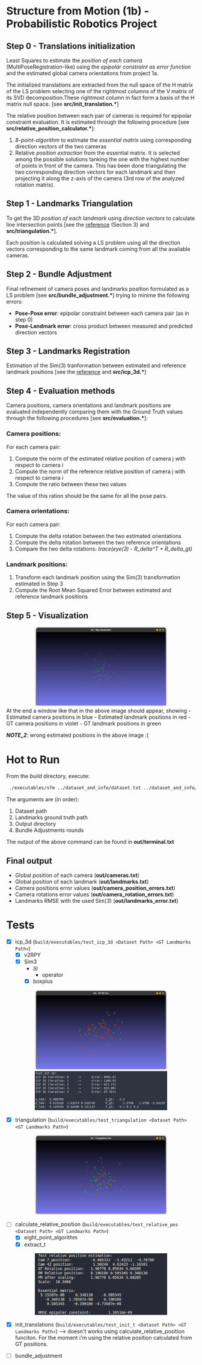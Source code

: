 # **Structure from Motion** (1b) - Probabilistic Robotics Project

## Step 0 - Translations initialization
Least Squares to estimate the *position of each camera* (MultiPoseRegistration-like) using the *epipolar constraint as error function* and the estimated global camera orientations from project 1a.<br/>

The initialized translations are extracted from the null space of the H matrix of the LS problem selecting one of the rightmost columns of the V matrix of its SVD decomposition.These rightmost column in fact form a basis of the H matrix null space. [see **src/init_translation.\***] <br/>

The relative position between each pair of cameras is required for epipolar constraint evaluation. It is estimated through the following procedure [see **src/relative_position_calculator.\***]:
1) *8-point-algorithm* to estimate the *essential matrix* using corresponding direction vectors of the two cameras
2) Relative *position extraction* from the essential matrix. It is selected among the possible solutions tanking the one with the highest number of points in front of the camera. This has been done triangulating the two corresponding direction vectors for each landmark and then projecting it along the z-axis of the camera (3rd row of the analyzed rotation matrix). 


## Step 1 - Landmarks Triangulation
To get the 3D *position of each landmark* using *direction vectors* to calculate line intersection points [see the [reference](https://silo.tips/download/least-squares-intersection-of-lines) (Section 3) and **src/triangulation.\***]. <br/>

Each position is calculated solving a LS problem using all the direction vectors corresponding to the same landmark coming from all the available cameras.

## Step 2 - Bundle Adjustment
Final refinement of camera poses and landmarks position formulated as a LS problem [see **src/bundle_adjustment.\***] trying to minime the following errors:
- **Pose-Pose error**: epipolar constraint between each camera pair (as in step 0)
- **Pose-Landmark error**: cross product between measured and predicted direction vectors


## Step 3 - Landmarks Registration
Estimation of the Sim(3) tranformation between estimated and reference landmark positions [see the [reference](https://gitlab.com/grisetti/probabilistic_robotics_2022_23/-/blob/main/slides/probabilistic_robotics_23b_registration_on_a_manifold.pdf) and **src/icp_3d.\***]

<!-- **NOTE_1**: This transformation for the moment has been used only in the landmark evaluation step. -->

## Step 4 - Evaluation methods
Camera positions, camera orientations and landmark positions are evaluated independently comparing them with the Ground Truth values through the following procedures [see **src/evaluation.\***]:

### Camera positions:
For each camera pair:
1) Compute the norm of the estimated relative position of camera j with respect to camera i
2) Compute the norm of the reference relative position of camera j with respect to camera i
3) Compute the ratio between these two values

The value of this ration should be the same for all the pose pairs.

### Camera orientations:
For each camera pair:
1) Compute the delta rotation between the two estimated orientations
2) Compute the delta rotation between the two reference orientations
3) Compare the two delta rotations: *trace(eye(3) - R_delta^T * R_delta_gt)*

### Landmark positions:
1) Transform each landmark position using the Sim(3) transformation estimated in Step 3
2) Compute the Root Mean Squared Error between estimated and reference landmark positions


## Step 5 - Visualization
<div align="center"> <img src="out/visualization.png" width="70%"/> </div>
At the end a window like that in the above image should appear, showing
- Estimated camera positions in blue
- Estimated landmark positions in red
- GT camera positions in violet
- GT landmark positions in green

<br/> 

***NOTE_2***: wrong estimated positions in the above image :(


# **Hot to Run**
From the *build* directory, execute:
```bash
 ./executables/sfm ../dataset_and_info/dataset.txt ../dataset_and_info/GT_landmarks.txt ../out  5
```
The arguments are (in order):
1) Dataset path
2) Landmarks ground truth path
3) Output directory
4) Bundle Adjustments rounds

The output of the above command can be found in **out/terminal.txt**

## **Final output**
- Global position of each camera (**out/cameras.txt**)
- Global position of each landmark (**out/landmarks.txt**)
- Camera positions error values (**out/camera_position_errors.txt**)
- Camera rotations error values (**out/camera_rotation_errors.txt**)
- Landmarks RMSE with the used Sim(3) (**out/landmarks_error.txt**)

# Tests

- [X] icp_3d (```build/executables/test_icp_3d <Dataset Path> <GT Landmarks Path>```)
  - [X] v2RPY
  - [X] Sim3
    - [X] * operator
    - [X] boxplus
<div align="center"> 
  <img src="out/icp_test_visualization.png" width="70%"/> 
  <img src="out/icp_test_terminal.png" width="70%"/>
</div>
  
- [X] triangulation (```build/executables/test_triangulation <Dataset Path> <GT Landmarks Path>```)
<div align="center"> <img src="out/triangulation_test_visualization.png" width="70%"/> </div>

- [ ] calculate_relative_position (```build/executables/test_relative_pos <Dataset Path> <GT Landmarks Path>```)
  - [X] eight_point_algorithm
  - [X] extract_t
<div align="center"> <img src="out/relative_position_test_terminal.png" width="70%"/> </div>

- [X] init_translations (```build/executables/test_init_t <Dataset Path> <GT Landmarks Path>```) --> doesn't works using calculate_relative_position funciton. For the moment i'm using the relative position calculated from GT positions. 

- [ ] bundle_adjustment
